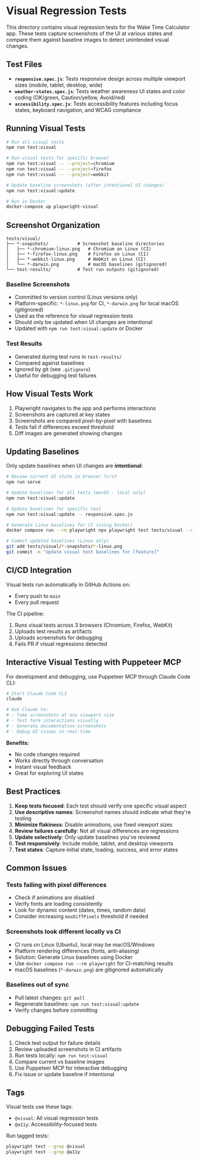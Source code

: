 # Visual Regression Tests

This directory contains visual regression tests for the Wake Time Calculator app. These tests capture screenshots of the UI at various states and compare them against baseline images to detect unintended visual changes.

## Test Files

- **`responsive.spec.js`**: Tests responsive design across multiple viewport sizes (mobile, tablet, desktop, wide)
- **`weather-states.spec.js`**: Tests weather awareness UI states and color coding (OK/green, Caution/yellow, Avoid/red)
- **`accessibility.spec.js`**: Tests accessibility features including focus states, keyboard navigation, and WCAG compliance

## Running Visual Tests

```bash
# Run all visual tests
npm run test:visual

# Run visual tests for specific browser
npm run test:visual -- --project=chromium
npm run test:visual -- --project=firefox
npm run test:visual -- --project=webkit

# Update baseline screenshots (after intentional UI changes)
npm run test:visual:update

# Run in Docker
docker-compose up playwright-visual
```

## Screenshot Organization

```
tests/visual/
├── *-snapshots/           # Screenshot baseline directories
│   ├── *-chromium-linux.png   # Chromium on Linux (CI)
│   ├── *-firefox-linux.png    # Firefox on Linux (CI)
│   ├── *-webkit-linux.png     # WebKit on Linux (CI)
│   └── *-darwin.png           # macOS baselines (gitignored)
└── test-results/          # Test run outputs (gitignored)
```

### Baseline Screenshots
- Committed to version control (Linux versions only)
- Platform-specific: `*-linux.png` for CI, `*-darwin.png` for local macOS (gitignored)
- Used as the reference for visual regression tests
- Should only be updated when UI changes are intentional
- Updated with `npm run test:visual:update` or Docker

### Test Results
- Generated during test runs in `test-results/`
- Compared against baselines
- Ignored by git (see `.gitignore`)
- Useful for debugging test failures

## How Visual Tests Work

1. Playwright navigates to the app and performs interactions
2. Screenshots are captured at key states
3. Screenshots are compared pixel-by-pixel with baselines
4. Tests fail if differences exceed threshold
5. Diff images are generated showing changes

## Updating Baselines

Only update baselines when UI changes are **intentional**:

```bash
# Review current UI state in browser first
npm run serve

# Update baselines for all tests (macOS - local only)
npm run test:visual:update

# Update baselines for specific test
npm run test:visual:update -- responsive.spec.js

# Generate Linux baselines for CI (using Docker)
docker compose run --rm playwright npx playwright test tests/visual --update-snapshots

# Commit updated baselines (Linux only)
git add tests/visual/*-snapshots/*-linux.png
git commit -m "Update visual test baselines for [feature]"
```

## CI/CD Integration

Visual tests run automatically in GitHub Actions on:
- Every push to `main`
- Every pull request

The CI pipeline:
1. Runs visual tests across 3 browsers (Chromium, Firefox, WebKit)
2. Uploads test results as artifacts
3. Uploads screenshots for debugging
4. Fails PR if visual regressions detected

## Interactive Visual Testing with Puppeteer MCP

For development and debugging, use Puppeteer MCP through Claude Code CLI:

```bash
# Start Claude Code CLI
claude

# Ask Claude to:
# - Take screenshots at any viewport size
# - Test form interactions visually
# - Generate documentation screenshots
# - Debug UI issues in real-time
```

**Benefits:**
- No code changes required
- Works directly through conversation
- Instant visual feedback
- Great for exploring UI states

## Best Practices

1. **Keep tests focused**: Each test should verify one specific visual aspect
2. **Use descriptive names**: Screenshot names should indicate what they're testing
3. **Minimize flakiness**: Disable animations, use fixed viewport sizes
4. **Review failures carefully**: Not all visual differences are regressions
5. **Update selectively**: Only update baselines you've reviewed
6. **Test responsively**: Include mobile, tablet, and desktop viewports
7. **Test states**: Capture initial state, loading, success, and error states

## Common Issues

### Tests failing with pixel differences
- Check if animations are disabled
- Verify fonts are loading consistently
- Look for dynamic content (dates, times, random data)
- Consider increasing `maxDiffPixels` threshold if needed

### Screenshots look different locally vs CI
- CI runs on Linux (Ubuntu), local may be macOS/Windows
- Platform rendering differences (fonts, anti-aliasing)
- Solution: Generate Linux baselines using Docker
- Use `docker compose run --rm playwright` for CI-matching results
- macOS baselines (`*-darwin.png`) are gitignored automatically

### Baselines out of sync
- Pull latest changes: `git pull`
- Regenerate baselines: `npm run test:visual:update`
- Verify changes before committing

## Debugging Failed Tests

1. Check test output for failure details
2. Review uploaded screenshots in CI artifacts
3. Run tests locally: `npm run test:visual`
4. Compare current vs baseline images
5. Use Puppeteer MCP for interactive debugging
6. Fix issue or update baseline if intentional

## Tags

Visual tests use these tags:
- `@visual`: All visual regression tests
- `@a11y`: Accessibility-focused tests

Run tagged tests:
```bash
playwright test --grep @visual
playwright test --grep @a11y
```